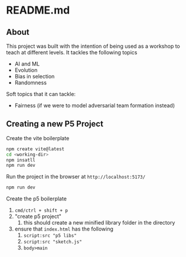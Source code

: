 # README.md

## About

This project was built with the intention of being used as a workshop to teach
at different levels. It tackles the following topics
- AI and ML
- Evolution
- Bias in selection
- Randomness

Soft topics that it can tackle:
- Fairness (if we were to model adversarial team formation instead)

## Creating a new P5 Project

Create the vite boilerplate

```bash
npm create vite@latest
cd <working-dir>
npm insatll
npm run dev
```

Run the project in the browser at `http://localhost:5173/`

```bash
npm run dev
```

Create the p5 boilerplate

1. `cmd/ctrl + shift + p` 
2. "create p5 project"
   1. this should create a new minified library folder in the directory
3. ensure that `index.html` has the following
   1. `script:src "p5 libs"`
   2. `script:src "sketch.js"`
   3. `body>main`
